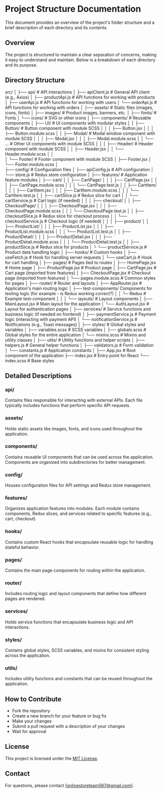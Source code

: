 # Project Structure Documentation

This document provides an overview of the project's folder structure and a brief description of each directory and its contents.

## Overview

The project is structured to maintain a clear separation of concerns, making it easy to understand and maintain. Below is a breakdown of each directory and its purpose.

## Directory Structure

src/
│
├── api/ # API interactions
│ ├── apiClient.js # General API client (e.g., Axios)
│ ├── productApi.js # API functions for working with products
│ ├── userApi.js # API functions for working with users
│ └── orderApi.js # API functions for working with orders
│
├── assets/ # Static files (images, icons, fonts)
│ ├── images/ # Product images, banners, etc.
│ ├── fonts/ # Fonts
│ └── icons/ # SVG or other icons
│
├── components/ # Reusable components
│ ├── UI/ # UI components with modular styles
│ │ ├── Button/ # Button component with module SCSS
│ │ │ ├── Button.jsx
│ │ │ ├── Button.module.scss
│ │ ├── Modal/ # Modal window component with module SCSS
│ │ │ ├── Modal.jsx
│ │ │ ├── Modal.module.scss
│ │ └── ... # Other UI components with module SCSS
│ │
│ ├── Header/ # Header component with module SCSS
│ │ ├── Header.jsx
│ │ └── Header.module.scss
│ │  
│ └── Footer/ # Footer component with module SCSS
│ ├── Footer.jsx
│ └── Footer.module.scss
│  
├── config/ # Configuration files
│ ├── apiConfig.js # API configuration
│ └── store.js # Redux store configuration
│
├── features/ # Application feature modules
│ ├── cart/
│ │ ├── CartPage/
│ │ │ ├── CartPage.jsx
│ │ │ ├── CartPage.module.scss
│ │ │ └── CartPage.test.js
│ │ ├── CartItem/
│ │ │ ├── CartItem.jsx
│ │ │ ├── CartItem.module.scss
│ │ │ └── CartItem.test.js
│ │ ├── cartSlice.js # Redux slice for cart
│ │ └── cartService.js # Cart logic (if needed)
│ │
│ ├── checkout/
│ │ ├── CheckoutPage/
│ │ │ ├── CheckoutPage.jsx
│ │ │ ├── CheckoutPage.module.scss
│ │ │ └── CheckoutPage.test.js
│ │ ├── checkoutSlice.js # Redux slice for checkout process
│ │ └── checkoutService.js # Checkout logic (if needed)
│ │
│ ├── product/
│ │ ├── ProductList/
│ │ │ ├── ProductList.jsx
│ │ │ ├── ProductList.module.scss
│ │ │ └── ProductList.test.js
│ │ ├── ProductDetail/
│ │ │ ├── ProductDetail.jsx
│ │ │ ├── ProductDetail.module.scss
│ │ │ └── ProductDetail.test.js
│ │ ├── productSlice.js # Redux slice for products
│ └ └── productService.js # Product data handling logic
│
├── hooks/ # Custom hooks
│ ├── useFetch.js # Hook for handling server requests
│ └── useCart.js # Hook for cart handling
│
├── pages/ # Pages tied to routes
│ ├── HomePage.jsx # Home page
│ ├── ProductPage.jsx # Product page
│ ├── CartPage.jsx # Cart page (imported from features)
│ ├── CheckoutPage.jsx # Checkout page (imported from features)
│ └── pages.module.scss # Common styles for pages
│
├── router/ # Router and layouts
│ ├── AppRouter.jsx # Application's main routing logic
│ ├── test-components/ Components for testing logic (for example - is Redux working correct?)
│ │ └─ Redux # Example test-component
│ │
│ └── layouts/ # Layout components
│ ├── MainLayout.jsx # Main layout for the application
│ └── AuthLayout.jsx # Layout for authentication pages
│
├── services/ # Service functions and business logic (if needed on frontend)
│ ├── paymentService.js # Payment logic (interacting with payment API)
│ └── notificationService.js # Notifications (e.g., Toast messages)
│
├── styles/ # Global styles and variables
│ ├── variables.scss # SCSS variables
│ ├── globals.scss # Global styles for the entire application
│ └── mixins.scss # Mixins and utility classes
│
├── utils/ # Utility functions and helper scripts
│ ├── helpers.js # General helper functions
│ ├── validators.js # Form validation
│ └── constants.js # Application constants
│
├── App.jsx # Root component of the application
├── index.jsx # Entry point for React
└── index.scss # Base styles

## Detailed Descriptions

### api/

Contains files responsible for interacting with external APIs. Each file typically includes functions that perform specific API requests.

### assets/

Holds static assets like images, fonts, and icons used throughout the application.

### components/

Contains reusable UI components that can be used across the application. Components are organized into subdirectories for better management.

### config/

Houses configuration files for API settings and Redux store management.

### features/

Organizes application features into modules. Each module contains components, Redux slices, and services related to specific features (e.g., cart, checkout).

### hooks/

Contains custom React hooks that encapsulate reusable logic for handling stateful behavior.

### pages/

Contains the main page components for routing within the application.

### router/

Includes routing logic and layout components that define how different pages are rendered.

### services/

Holds service functions that encapsulate business logic and API interactions.

### styles/

Contains global styles, SCSS variables, and mixins for consistent styling across the application.

### utils/

Includes utility functions and constants that can be reused throughout the application.

## How to Contribute

- Fork the repository
- Create a new branch for your feature or bug fix
- Make your changes
- Submit a pull request with a description of your changes
- Wait for approval

## License

This project is licensed under the [MIT License](LICENSE).

## Contact

For questions, please contact [onlinestoreteam567@gmail.com].
